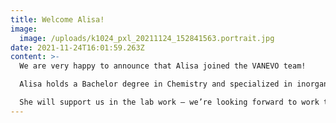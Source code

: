 ```yaml
---
title: Welcome Alisa!
image:
  image: /uploads/k1024_pxl_20211124_152841563.portrait.jpg
date: 2021-11-24T16:01:59.263Z
content: >-
  We are very happy to announce that Alisa joined the VANEVO team!

  Alisa holds a Bachelor degree in Chemistry and specialized in inorganic chemistry.

  She will support us in the lab work – we’re looking forward to work together!
---
```

